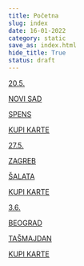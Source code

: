 ```yaml
---
title: Početna
slug: index
date: 16-01-2022
category: static
save_as: index.html
hide_title: True
status: draft
---
```


<div class="concerts">
	<a href="http://www.gigstix.com/buckesidi2005" class="concert" target="_blank">
		<p class='date'>20.5.</p>
		<p class='city'>NOVI SAD</p>
		<p class='venue'>SPENS</p>
		<p class="btn">KUPI KARTE</p>
	</a>
	<a href="https://www.eventim.hr/hr/ulaznice/buc-kesidi-at-src-salata-zagreb-600218/event.html" class="concert" target="_blank">
		<p class='date'>27.5.</p>
		<p class='city'>ZAGREB</p>
		<p class='venue'>ŠALATA</p>
		<p class="btn">KUPI KARTE</p>
	</a>
	<a href="https://tickets.efinity.rs/CardType/EventInfo?cardTypeId=30469" class="concert" target="_blank">
		<p class='date'>3.6.</p>
		<p class='city'>BEOGRAD</p>
		<p class='venue'>TAŠMAJDAN</p>
		<p class="btn">KUPI KARTE</p>
	</a>
</div>
